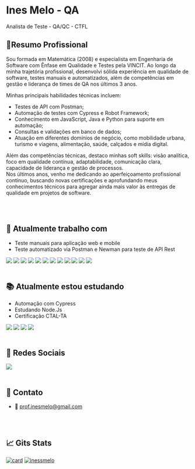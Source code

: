 # Ines Melo - QA 
Analista de Teste - QA/QC - CTFL

## 🥇Resumo Profissional  
Sou formada em Matemática (2008) e especialista em Engenharia de Software com Ênfase em Qualidade e Testes pela VINCIT. Ao longo da minha trajetória profissional, desenvolvi sólida experiência em qualidade de software, testes manuais e automatizados, além de competências em gestão e liderança de times de QA nos últimos 3 anos.

Minhas principais habilidades técnicas incluem:
- Testes de API com Postman;
- Automação de testes com Cypress e Robot Framework;
- Conhecimento em JavaScript, Java e Python para suporte em automação;
- Consultas e validações em banco de dados;
- Atuação em diferentes domínios de negócio, como mobilidade urbana, turismo e viagens, alimentação, saúde, calçados e mídia digital.

Além das competências técnicas, destaco minhas soft skills: visão analítica, foco em qualidade contínua, adaptabilidade, comunicação clara, capacidade de liderança e gestão de processos.  
Nos últimos anos, venho me dedicando ao aperfeiçoamento profissional contínuo, buscando novas certificações e aprofundando meus conhecimentos técnicos para agregar ainda mais valor às entregas de qualidade em projetos de software.

<br>
<br>

## 🪪 Atualmente trabalho com 

- Teste manuais para aplicação web e mobile
- Teste automatizado via Postman e Newman para teste de API Rest

<div style="display: inline">
  <img width="" height="" src="https://img.shields.io/badge/JavaScript-F7DF1E?style=for-the-badge&logo=javascript&logoColor=black" />  
  <img width="" height="" src="https://img.shields.io/badge/Notion-%23000000.svg?style=for-the-badge&logo=notion&logoColor=white" />  
  <img width="" height="" src="https://img.shields.io/badge/-playwright-%232EAD33?style=for-the-badge&logo=playwright&logoColor=white" />  
  <img width="" height="" src="https://img.shields.io/badge/-Swagger-%23Clojure?style=for-the-badge&logo=swagger&logoColor=white" />  
  <img width="" height="" src="https://img.shields.io/badge/figma-%23F24E1E.svg?style=for-the-badge&logo=figma&logoColor=white" />  
  <img width="" height="" src="https://img.shields.io/badge/HTML5-E34F26?style=for-the-badge&logo=html5&logoColor=white" />  
  <img width="" height="" src="https://img.shields.io/badge/Markdown-000000?style=for-the-badge&logo=markdown&logoColor=white" />  
  <img width="" height="" src="https://img.shields.io/badge/gitlab-%23181717.svg?style=for-the-badge&logo=gitlab&logoColor=white" />  
  <img width="" height="" src="https://img.shields.io/badge/SQLite-07405E?style=for-the-badge&logo=sqlite&logoColor=white" />  
  <img width="" height="" src="https://img.shields.io/badge/Microsoft_Azure-0089D6?style=for-the-badge&logo=microsoft-azure&logoColor=white" />
  <img width="" height="" src="https://camo.githubusercontent.com/ad9e6a6136a57e1da04e20cfb5bff82fd2a4a824a92fbaf8318bc060bebb2a78/68747470733a2f2f696d672e736869656c64732e696f2f62616467652f4a6972612d3030353243433f7374796c653d666f722d7468652d6261646765266c6f676f3d4a697261266c6f676f436f6c6f723d7768697465" />
  <img width="" height="" src="https://camo.githubusercontent.com/e948344dc92e2ce2a9d4d00be03ac1b70e3f9b962e410867d4816be3e7015c11/68747470733a2f2f696d672e736869656c64732e696f2f62616467652f506f73746d616e2d4646364333373f7374796c653d666f722d7468652d6261646765266c6f676f3d506f73746d616e266c6f676f436f6c6f723d7768697465" />
</div>

<br>
<br>
  
## 📚 Atualmente estou estudando

- Automação com Cypress
- Estudando Node.Js
- Certificação CTAL-TA

<div style="display: inline">
  <img width="" height="" src="https://img.shields.io/badge/JavaScript-F7DF1E?style=for-the-badge&logo=javascript&logoColor=black" />
  <img width="" height="" src="https://img.shields.io/badge/node.js-6DA55F?style=for-the-badge&logo=node.js&logoColor=white" />
  <img width="" height="" src="https://img.shields.io/badge/GIT-DAA520?style=for-the-badge&logo=GIT&logoColor=white" />
  <img width="" height="" src="https://img.shields.io/badge/Cypress-7FFF00?style=for-the-badge&logo=cypress&logoColor=white" />
</div>

<br>
<br>

## 🛜 Redes Sociais

<div style="display: inline">
  <a herf="https://www.linkedin.com/in/in%C3%AAs-m-065b8681/">
    <img src="https://img.shields.io/badge/LinkedIn-0077B5?style=for-the-badge&logo=linkedin&logoColor=white"/
  </a>  
</div>

<br>
<br>

## 📳 Contato
- 📩 prof.inesmelo@gmail.com

<br>
<br>

## 📈 Gits Stats

[![card](https://github-readme-stats.vercel.app/api?username=inessmelo&theme=radical&show_icons=true)](https://github.com/inessmelo/github-readme-stats) 
[![inessmelo](https://github-readme-stats.vercel.app/api/top-langs/?username=inessmelo&hide=html&layout=compact&theme=radical)](https://github.com/inessmelo/github-readme-stats)



